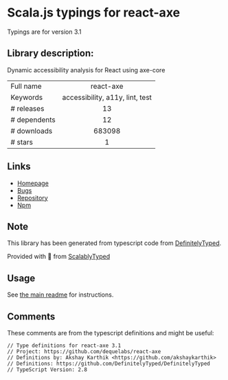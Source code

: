 
# Scala.js typings for react-axe

Typings are for version 3.1

## Library description:
Dynamic accessibility analysis for React using axe-core

|                    |                 |
| ------------------ | :-------------: |
| Full name          | react-axe |
| Keywords           | accessibility, a11y, lint, test |
| # releases         | 13 |
| # dependents       | 12 |
| # downloads        | 683098 |
| # stars            | 1 |

## Links
- [Homepage](https://github.com/dequelabs/react-axe#readme)
- [Bugs](https://github.com/dequelabs/react-axe/issues)
- [Repository](https://github.com/dequelabs/react-axe)
- [Npm](https://www.npmjs.com/package/react-axe)
    


## Note
This library has been generated from typescript code from [DefinitelyTyped](https://definitelytyped.org).

Provided with :purple_heart: from [ScalablyTyped](https://github.com/oyvindberg/ScalablyTyped)

## Usage
See [the main readme](../../readme.md) for instructions.

## Comments

These comments are from the typescript definitions and might be useful:
```
// Type definitions for react-axe 3.1
// Project: https://github.com/dequelabs/react-axe
// Definitions by: Akshay Karthik <https://github.com/akshaykarthik>
// Definitions: https://github.com/DefinitelyTyped/DefinitelyTyped
// TypeScript Version: 2.8

```

